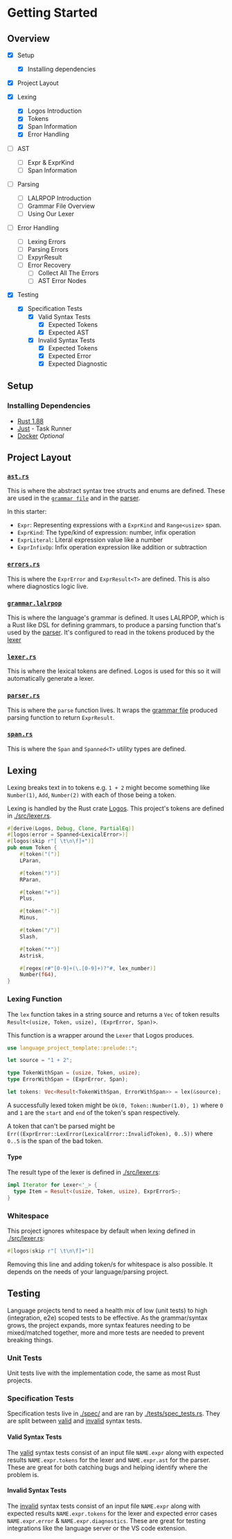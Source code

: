 # Getting Started

## Overview

- [x] Setup
  - [x] Installing dependencies
- [x] Project Layout

- [x] Lexing
  - [x] Logos Introduction
  - [x] Tokens
  - [x] Span Information
  - [x] Error Handling
- [ ] AST
  - [ ] Expr & ExprKind
  - [ ] Span Information
- [ ] Parsing
  - [ ] LALRPOP Introduction
  - [ ] Grammar File Overview
  - [ ] Using Our Lexer
- [ ] Error Handling
  - [ ] Lexing Errors
  - [ ] Parsing Errors
  - [ ] ExpyrResult
  - [ ] Error Recovery
    - [ ] Collect All The Errors
    - [ ] AST Error Nodes
- [x] Testing
  - [x] Specification Tests
    - [x] Valid Syntax Tests
      - [x] Expected Tokens
      - [x] Expected AST
    - [x] Invalid Syntax Tests
      - [x] Expected Tokens
      - [x] Expected Error
      - [x] Expected Diagnostic

## Setup

### Installing Dependencies

- [Rust 1.88](https://rust-lang.org/)
- [Just](https://just.systems/) - Task Runner
- [Docker](https://www.docker.com/) _Optional_

## Project Layout

### [`ast.rs`](./src/ast.rs)

This is where the abstract syntax tree structs and enums are defined. These are used in the [`grammar file`](./src/grammar.lalrpop) and in the [parser](./src/parser.rs).

In this starter:

- `Expr`: Representing expressions with a `ExprKind` and `Range<usize>` span.
- `ExprKind`: The type/kind of expression: number, infix operation
- `ExprLiteral`: Literal expression value like a number
- `ExprInfixOp`: Infix operation expression like addition or subtraction

### [`errors.rs`](./src/errors.rs)

This is where the `ExprError` and `ExprResult<T>` are defined. This is also where diagnostics logic live.

### [`grammar.lalrpop`](./src/grammar.lalrpop)

This is where the language's grammar is defined. It uses LALRPOP, which is a Rust like DSL for defining grammars, to produce a parsing function that's used by the [parser](#parserrs). It's configured to read in the tokens produced by the [lexer](#lexerrs)

### [`lexer.rs`](./src/lexer.rs)

This is where the lexical tokens are defined. Logos is used for this so it will automatically generate a lexer.

### [`parser.rs`](./src/parser.rs)

This is where the `parse` function lives. It wraps the [grammar file](#grammarlalrpop) produced parsing function to return `ExprResult`.

### [`span.rs`](./src/span.rs)

This is where the `Span` and `Spanned<T>` utility types are defined.

## Lexing

Lexing breaks text in to tokens e.g. `1 + 2` might become something like `Number(1)`, `Add`, `Number(2)` with each of those being a token.

Lexing is handled by the Rust crate [Logos](https://github.com/maciejhirsz/logos). This project's tokens are defined in [./src/lexer.rs](./src/lexer.rs).

```rust
#[derive(Logos, Debug, Clone, PartialEq)]
#[logos(error = Spanned<LexicalError>)]
#[logos(skip r"[ \t\n\f]+")]
pub enum Token {
    #[token("(")]
    LParan,

    #[token(")")]
    RParan,

    #[token("+")]
    Plus,

    #[token("-")]
    Minus,

    #[token("/")]
    Slash,

    #[token("*")]
    Astrisk,

    #[regex(r#"[0-9]+(\.[0-9]+)?"#, lex_number)]
    Number(f64),
}
```

### Lexing Function

The `lex` function takes in a string source and returns a `Vec` of token results `Result<(usize, Token, usize), (ExprError, Span)>`.

This function is a wrapper around the `Lexer` that Logos produces.

```rust
use language_project_template::prelude::*;

let source = "1 + 2";

type TokenWithSpan = (usize, Token, usize);
type ErrorWithSpan = (ExprError, Span);

let tokens: Vec<Result<TokenWithSpan, ErrorWithSpan>> = lex(&source);
```

A successfully lexed token might be `Ok(0, Token::Number(1.0), 1)` where `0` and `1` are the `start` and `end` of the token's span respectively.

A token that can't be parsed might be `Err((ExprError::LexError(LexicalError::InvalidToken), 0..5))` where `0..5` is the span of the bad token.

#### Type

The result type of the lexer is defined in [./src/lexer.rs](./src/lexer.rs):

```rust
impl Iterator for Lexer<'_> {
  type Item = Result<(usize, Token, usize), ExprErrorS>;
}
```

### Whitespace

This project ignores whitespace by default when lexing defined in [./src/lexer.rs](./src/lexer.rs):

```rust
#[logos(skip r"[ \t\n\f]+")]
```

Removing this line and adding token/s for whitespace is also possible. It depends on the needs of your language/parsing project.

## Testing

Language projects tend to need a health mix of low (unit tests) to high (integration, e2e) scoped tests to be effective. As the grammar/syntax grows, the project expands, more syntax features needing to be mixed/matched together, more and more tests are needed to prevent breaking things.

### Unit Tests

Unit tests live with the implementation code, the same as most Rust projects.

### Specification Tests

Specification tests live in [./spec/](./spec/) and are ran by [./tests/spec_tests.rs](./tests/spec_tests.rs). They are split between [valid](./spec/valid/) and [invalid](./spec/invalid/) syntax tests.

#### Valid Syntax Tests

The [valid](./spec/valid/) syntax tests consist of an input file `NAME.expr` along with expected results `NAME.expr.tokens` for the lexer and `NAME.expr.ast` for the parser. These are great for both catching bugs and helping identify where the problem is.

#### Invalid Syntax Tests

The [invalid](./spec/invalid/) syntax tests consist of an input file `NAME.expr` along with expected results `NAME.expr.tokens` for the lexer and expected error cases `NAME.expr.error` & `NAME.expr.diagnostics`. These are great for testing integrations like the language server or the VS code extension.
